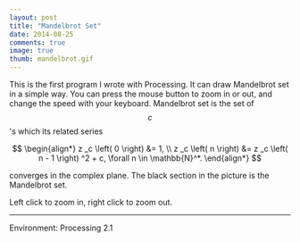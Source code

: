 ```yaml
---
layout: post
title: "Mandelbrot Set"
date: 2014-08-25
comments: true
image: true
thumb: mandelbrot.gif
---
```


This is the first program I wrote with Processing. It can draw Mandelbrot set in a simple way. You can press the mouse button to zoom in or out, and change the speed with your keyboard. Mandelbrot set is the set of $$c$$'s which its related series

$$
\begin{align*}
z _c \left( 0 \right) &= 1, \\
z _c \left( n \right) &= z _c \left( n - 1 \right) ^2 + c, \forall n \in \mathbb{N}^*.
\end{align*}
$$

converges in the complex plane. The black section in the picture is the Mandelbrot set.


<div class="pde" style="max-width:400px">
<script type="text/javascript" src="{{ site.roooot }}/plugin/processing.min.js"></script>
<canvas data-processing-sources="{{ site.roooot }}/assets/files/pde/Mandelbrot.pde"></canvas>
</div>

Left click to zoom in, right click to zoom out.


---

Environment: Processing 2.1